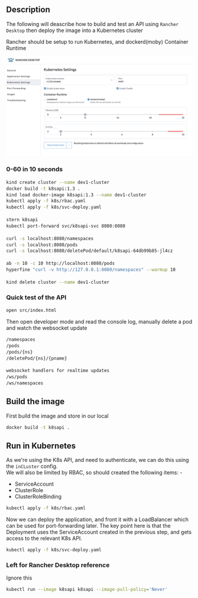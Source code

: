 ## Description
The following will deascribe how to build and test an API using `Rancher Desktop` then deploy the image into a Kubernetes cluster

Rancher should be setup to run Kubernetes, and dockerd(moby) Container Runtime

![Rancher Desktop](images/rancher.png)
### 0-60 in 10 seconds
``` bash
kind create cluster --name dev1-cluster
docker build -t k8sapi:1.3 .
kind load docker-image k8sapi:1.3 --name dev1-cluster
kubectl apply -f k8s/rbac.yaml
kubectl apply -f k8s/svc-deploy.yaml

stern k8sapi
kubectl port-forward svc/k8sapi-svc 8080:8080

curl -s localhost:8080/namespaces
curl -s localhost:8080/pods
curl -s localhost:8080/deletePod/default/k8sapi-64db99b85-jl4cz

ab -n 10 -c 10 http://localhost:8080/pods
hyperfine "curl -v http://127.0.0.1:8080/namespaces" --warmup 10

kind delete cluster --name dev1-cluster
```

### Quick test of the API
```bash
open src/index.html
```
Then open developer mode and read the console log,  manually delete a pod and watch the websocket update


```bash
/namespaces
/pods
/pods/{ns}
/deletePod/{ns}/{pname}

websocket handlers for realtime updates
/ws/pods
/ws/namespaces
```


## Build the image
First build the image and store in our local 

``` bash
docker build -t k8sapi .
```

## Run in Kubernetes
As we're using the K8s API,  and need to authenticate, we can do this using the `inCLuster` config.   
We will also be limited by RBAC, so should created the following items: -
- ServiceAccount
- ClusterRole
- ClusterRoleBinding

``` bash
kubectl apply -f k8s/rbac.yaml
```

Now we can deploy the application, and front it with a LoadBalancer which can be used for port-forwarding later.  The key point here is that the Deployment uses the ServiceAccount created in the previous step, and gets access to the relevant K8s API.

``` bash
kubectl apply -f k8s/svc-deploy.yaml
```






### Left for Rancher Desktop reference
Ignore this
``` bash
kubectl run --image k8sapi k8sapi --image-pull-policy='Never'

```
